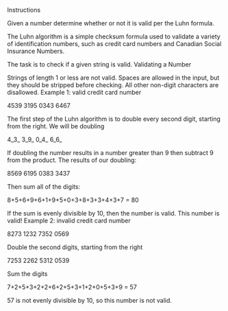 Instructions

Given a number determine whether or not it is valid per the Luhn formula.

The Luhn algorithm is a simple checksum formula used to validate a variety of identification numbers, such as credit card numbers and Canadian Social Insurance Numbers.

The task is to check if a given string is valid.
Validating a Number

Strings of length 1 or less are not valid. Spaces are allowed in the input, but they should be stripped before checking. All other non-digit characters are disallowed.
Example 1: valid credit card number

4539 3195 0343 6467

The first step of the Luhn algorithm is to double every second digit, starting from the right. We will be doubling

4_3_ 3_9_ 0_4_ 6_6_

If doubling the number results in a number greater than 9 then subtract 9 from the product. The results of our doubling:

8569 6195 0383 3437

Then sum all of the digits:

8+5+6+9+6+1+9+5+0+3+8+3+3+4+3+7 = 80

If the sum is evenly divisible by 10, then the number is valid. This number is valid!
Example 2: invalid credit card number

8273 1232 7352 0569

Double the second digits, starting from the right

7253 2262 5312 0539

Sum the digits

7+2+5+3+2+2+6+2+5+3+1+2+0+5+3+9 = 57

57 is not evenly divisible by 10, so this number is not valid.